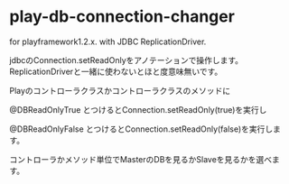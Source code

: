 play-db-connection-changer
==========================

for playframework1.2.x. with JDBC ReplicationDriver.

jdbcのConnection.setReadOnlyをアノテーションで操作します。
ReplicationDriverと一緒に使わないとほと度意味無いです。

Playのコントローラクラスかコントローラクラスのメソッドに

@DBReadOnlyTrue
とつけるとConnection.setReadOnly(true)を実行し

@DBReadOnlyFalse
とつけるとConnection.setReadOnly(false)を実行します。

コントローラかメソッド単位でMasterのDBを見るかSlaveを見るかを選べます。
